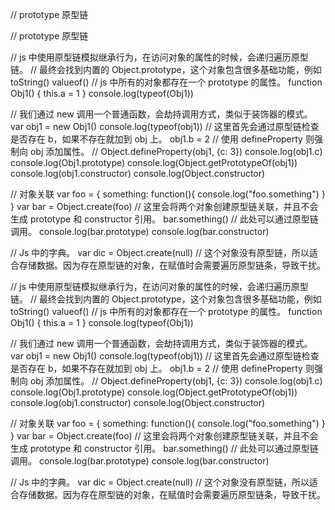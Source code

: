 // prototype 原型链

// prototype 原型链

// js 中使用原型链模拟继承行为，在访问对象的属性的时候，会递归遍历原型链。
// 最终会找到内置的 Object.prototype，这个对象包含很多基础功能，例如 toString() valueof()
// js 中所有的对象都存在一个 prototype 的属性。
function Obj1() {
this.a = 1
}
console.log(typeof(Obj1))

// 我们通过 new 调用一个普通函数，会劫持调用方式，类似于装饰器的模式。
var obj1 = new Obj1()
console.log(typeof(obj1))
// 这里首先会通过原型链检查是否存在 b，如果不存在就加到 obj 上。
obj1.b = 2
// 使用 defineProperty 则强制向 obj 添加属性。
// Object.defineProperty(obj1, {c: 3})
console.log(obj1.c)
console.log(Obj1.prototype)
console.log(Object.getPrototypeOf(obj1))
console.log(obj1.constructor)
console.log(Object.constructor)

// 对象关联
var foo = {
something: function(){
console.log("foo.something")
}
}
var bar = Object.create(foo) // 这里会将两个对象创建原型链关联，并且不会生成 prototype 和 constructor 引用。
bar.something() // 此处可以通过原型链调用。
console.log(bar.prototype)
console.log(bar.constructor)

// Js 中的字典。
var dic = Object.create(null) // 这个对象没有原型链，所以适合存储数据。因为存在原型链的对象，在赋值时会需要遍历原型链条，导致干扰。

// js 中使用原型链模拟继承行为，在访问对象的属性的时候，会递归遍历原型链。
// 最终会找到内置的 Object.prototype，这个对象包含很多基础功能，例如 toString() valueof()
// js 中所有的对象都存在一个 prototype 的属性。
function Obj1() {
this.a = 1
}
console.log(typeof(Obj1))

// 我们通过 new 调用一个普通函数，会劫持调用方式，类似于装饰器的模式。
var obj1 = new Obj1()
console.log(typeof(obj1))
// 这里首先会通过原型链检查是否存在 b，如果不存在就加到 obj 上。
obj1.b = 2
// 使用 defineProperty 则强制向 obj 添加属性。
// Object.defineProperty(obj1, {c: 3})
console.log(obj1.c)
console.log(Obj1.prototype)
console.log(Object.getPrototypeOf(obj1))
console.log(obj1.constructor)
console.log(Object.constructor)

// 对象关联
var foo = {
something: function(){
console.log("foo.something")
}
}
var bar = Object.create(foo) // 这里会将两个对象创建原型链关联，并且不会生成 prototype 和 constructor 引用。
bar.something() // 此处可以通过原型链调用。
console.log(bar.prototype)
console.log(bar.constructor)

// Js 中的字典。
var dic = Object.create(null) // 这个对象没有原型链，所以适合存储数据。因为存在原型链的对象，在赋值时会需要遍历原型链条，导致干扰。
